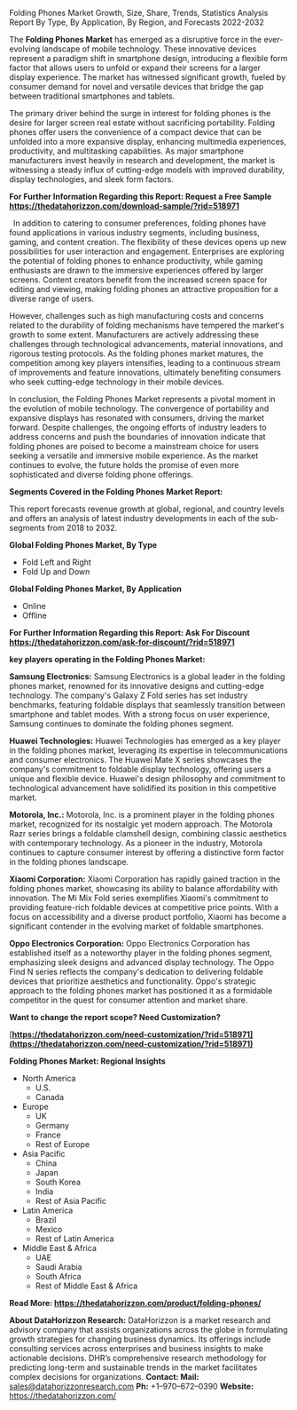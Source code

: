 ﻿Folding Phones Market Growth, Size, Share, Trends, Statistics Analysis Report By Type, By Application, By Region, and Forecasts 2022-2032

The **Folding Phones Market** has emerged as a disruptive force in the ever-evolving landscape of mobile technology. These innovative devices represent a paradigm shift in smartphone design, introducing a flexible form factor that allows users to unfold or expand their screens for a larger display experience. The market has witnessed significant growth, fueled by consumer demand for novel and versatile devices that bridge the gap between traditional smartphones and tablets.

The primary driver behind the surge in interest for folding phones is the desire for larger screen real estate without sacrificing portability. Folding phones offer users the convenience of a compact device that can be unfolded into a more expansive display, enhancing multimedia experiences, productivity, and multitasking capabilities. As major smartphone manufacturers invest heavily in research and development, the market is witnessing a steady influx of cutting-edge models with improved durability, display technologies, and sleek form factors.

**For Further Information Regarding this Report: Request a Free Sample <https://thedatahorizzon.com/download-sample/?rid=518971>** 

` `In addition to catering to consumer preferences, folding phones have found applications in various industry segments, including business, gaming, and content creation. The flexibility of these devices opens up new possibilities for user interaction and engagement. Enterprises are exploring the potential of folding phones to enhance productivity, while gaming enthusiasts are drawn to the immersive experiences offered by larger screens. Content creators benefit from the increased screen space for editing and viewing, making folding phones an attractive proposition for a diverse range of users.

However, challenges such as high manufacturing costs and concerns related to the durability of folding mechanisms have tempered the market's growth to some extent. Manufacturers are actively addressing these challenges through technological advancements, material innovations, and rigorous testing protocols. As the folding phones market matures, the competition among key players intensifies, leading to a continuous stream of improvements and feature innovations, ultimately benefiting consumers who seek cutting-edge technology in their mobile devices.

In conclusion, the Folding Phones Market represents a pivotal moment in the evolution of mobile technology. The convergence of portability and expansive displays has resonated with consumers, driving the market forward. Despite challenges, the ongoing efforts of industry leaders to address concerns and push the boundaries of innovation indicate that folding phones are poised to become a mainstream choice for users seeking a versatile and immersive mobile experience. As the market continues to evolve, the future holds the promise of even more sophisticated and diverse folding phone offerings.

**Segments Covered in the Folding Phones Market Report:**

This report forecasts revenue growth at global, regional, and country levels and offers an analysis of latest industry developments in each of the sub-segments from 2018 to 2032.

**Global Folding Phones Market, By Type**

- Fold Left and Right
- Fold Up and Down

**Global Folding Phones Market, By Application**

- Online
- Offline

**For Further Information Regarding this Report: Ask For Discount <https://thedatahorizzon.com/ask-for-discount/?rid=518971>** 

**key players operating in the Folding Phones Market:**

**Samsung Electronics:** Samsung Electronics is a global leader in the folding phones market, renowned for its innovative designs and cutting-edge technology. The company's Galaxy Z Fold series has set industry benchmarks, featuring foldable displays that seamlessly transition between smartphone and tablet modes. With a strong focus on user experience, Samsung continues to dominate the folding phones segment.

**Huawei Technologies:** Huawei Technologies has emerged as a key player in the folding phones market, leveraging its expertise in telecommunications and consumer electronics. The Huawei Mate X series showcases the company's commitment to foldable display technology, offering users a unique and flexible device. Huawei's design philosophy and commitment to technological advancement have solidified its position in this competitive market.

**Motorola, Inc.:** Motorola, Inc. is a prominent player in the folding phones market, recognized for its nostalgic yet modern approach. The Motorola Razr series brings a foldable clamshell design, combining classic aesthetics with contemporary technology. As a pioneer in the industry, Motorola continues to capture consumer interest by offering a distinctive form factor in the folding phones landscape.

**Xiaomi Corporation:** Xiaomi Corporation has rapidly gained traction in the folding phones market, showcasing its ability to balance affordability with innovation. The Mi Mix Fold series exemplifies Xiaomi's commitment to providing feature-rich foldable devices at competitive price points. With a focus on accessibility and a diverse product portfolio, Xiaomi has become a significant contender in the evolving market of foldable smartphones.

**Oppo Electronics Corporation:** Oppo Electronics Corporation has established itself as a noteworthy player in the folding phones segment, emphasizing sleek designs and advanced display technology. The Oppo Find N series reflects the company's dedication to delivering foldable devices that prioritize aesthetics and functionality. Oppo's strategic approach to the folding phones market has positioned it as a formidable competitor in the quest for consumer attention and market share.

**Want to change the report scope? Need Customization?**

[**https://thedatahorizzon.com/need-customization/?rid=518971](https://thedatahorizzon.com/need-customization/?rid=518971)** 

**Folding Phones Market: Regional Insights**

- North America
  - U.S.
  - Canada
- Europe
  - UK
  - Germany
  - France
  - Rest of Europe
- Asia Pacific
  - China
  - Japan
  - South Korea
  - India
  - Rest of Asia Pacific
- Latin America
  - Brazil
  - Mexico
  - Rest of Latin America
- Middle East & Africa
  - UAE
  - Saudi Arabia
  - South Africa
  - Rest of Middle East & Africa

**Read More: <https://thedatahorizzon.com/product/folding-phones/>** 

**About DataHorizzon Research:**DataHorizzon is a market research and advisory company that assists organizations across the globe in formulating growth strategies for changing business dynamics. Its offerings include consulting services across enterprises and business insights to make actionable decisions. DHR’s comprehensive research methodology for predicting long-term and sustainable trends in the market facilitates complex decisions for organizations.**Contact:Mail:** <sales@datahorizzonresearch.com> **Ph:** +1–970–672–0390**Website:** <https://thedatahorizzon.com/> 


